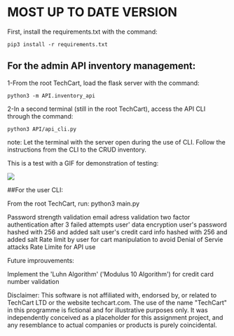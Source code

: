 # MOST UP TO DATE VERSION

First, install the requirements.txt with the command: 

    pip3 install -r requirements.txt


##  For the admin API inventory management:

1-From the root TechCart, load the flask server with the command:

    python3 -m API.inventory_api

2-In a second terminal (still in the root TechCart), access the API CLI through the command:

    python3 API/api_cli.py

note: Let the terminal with the server open during the use of CLI.
Follow the instructions from the CLI to the CRUD inventory.

This is a test with a GIF for demonstration of testing:

![](https://i.ibb.co/Nr5bkyr/Screen-Recording-2024-05-25-at-2.gif)

##For the user CLI:

From the root TechCart, run:
    python3 main.py


Password strength validation
email adress validation
two factor authentication after 3 failed attempts
user' data encryption
user's password hashed with 256 and added salt
user's credit card info hashed with 256 and added salt
Rate limit by user for cart manipulation to avoid Denial of Servie attacks
Rate Limite for API use

Future improuvements:

Implement the 'Luhn Algorithm' ('Modulus 10 Algorithm') for credit card number validation

Disclaimer:
This software is not affiliated with, endorsed by, or related to TechCart LTD or the website techcart.com.
The use of the name "TechCart" in this programme is fictional and for illustrative purposes only. It was independently conceived as a placeholder for this
assignment project, and any resemblance to actual companies or products is purely coincidental.
